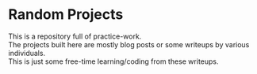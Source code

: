 # Random Projects

This is a repository full of practice-work.  
The projects built here are mostly blog posts or some writeups by various individuals.  
This is just some free-time learning/coding from these writeups.  

